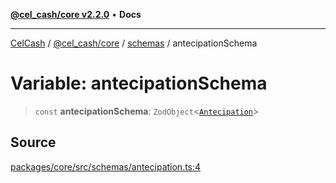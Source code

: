 [**@cel_cash/core v2.2.0**](../../README.md) • **Docs**

***

[CelCash](../../../../packages.md) / [@cel\_cash/core](../../README.md) / [schemas](../README.md) / antecipationSchema

# Variable: antecipationSchema

> `const` **antecipationSchema**: `ZodObject`\<[`Antecipation`](../../types/type-aliases/Antecipation.md)\>

## Source

[packages/core/src/schemas/antecipation.ts:4](https://github.com/Pyxlab/celcash/blob/9e2eeefc75067a4b86d18d5bb144eb4446f097c2/packages/core/src/schemas/antecipation.ts#L4)
